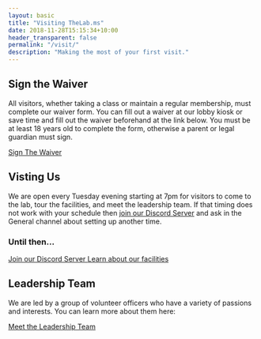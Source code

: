 ```yaml
---
layout: basic
title: "Visiting TheLab.ms"
date: 2018-11-28T15:15:34+10:00
header_transparent: false
permalink: "/visit/"
description: "Making the most of your first visit."
---
```


## Sign the Waiver

All visitors, whether taking a class or maintain a regular membership, must complete our waiver form. You can fill out a waiver at our lobby kiosk or save time and fill out the waiver beforehand at the link below. You must be at least 18 years old to complete the form, otherwise a parent or legal guardian must sign. 

<div class="list-group">
  <a href="https://waiver.thelab.ms/" class="list-group-item list-group-item-action">
    Sign The Waiver
  </a>
</div>

## Visting Us

We are open every Tuesday evening starting at 7pm for visitors to come to the lab, tour the facilities, and meet the leadership team.  If that timing does not work with your schedule then [join our Discord Server](https://discord.thelab.ms/) and ask in the General channel about setting up another time.

### Until then...
<div class="list-group">
  <a href="https://discord.thelab.ms/" class="list-group-item list-group-item-action">
    Join our Discord Server
  </a>
  <a href="/facilities" class="list-group-item list-group-item-action">
    Learn about our facilities
  </a>
</div>

## Leadership Team

We are led by a group of volunteer officers who have a variety of passions and interests.  You can learn more about them here:

<div class="list-group">
  <a href="/team" class="list-group-item list-group-item-action">
    Meet the Leadership Team
  </a>
</div>